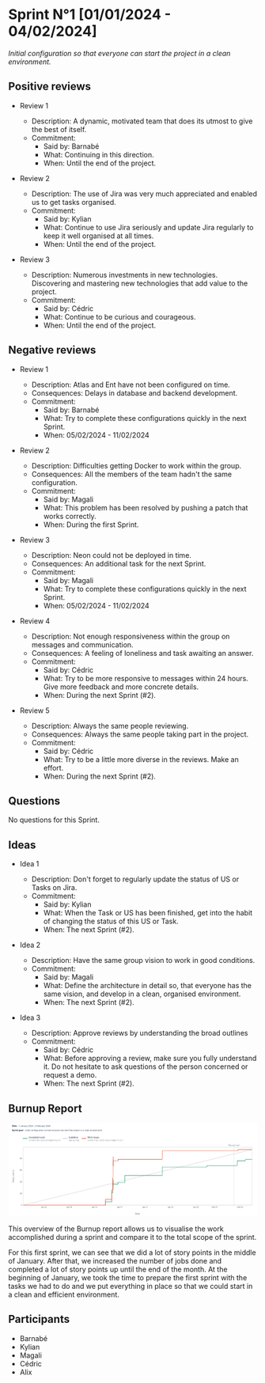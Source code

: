 # Sprint N°1 [01/01/2024 - 04/02/2024]

_Initial configuration so that everyone can start the project in a clean environment._

## Positive reviews

- Review 1

  - Description: A dynamic, motivated team that does its utmost to give the best of itself.
  - Commitment:
    - Said by: Barnabé
    - What: Continuing in this direction.
    - When: Until the end of the project.

- Review 2

  - Description: The use of Jira was very much appreciated and enabled us to get tasks organised.
  - Commitment:
    - Said by: Kylian
    - What: Continue to use Jira seriously and update Jira regularly to keep it well organised at all times.
    - When: Until the end of the project.

- Review 3

  - Description: Numerous investments in new technologies. Discovering and mastering new technologies that add value to the project.
  - Commitment:
    - Said by: Cédric
    - What: Continue to be curious and courageous.
    - When: Until the end of the project.

## Negative reviews

- Review 1

  - Description: Atlas and Ent have not been configured on time.
  - Consequences: Delays in database and backend development.
  - Commitment:
    - Said by: Barnabé
    - What: Try to complete these configurations quickly in the next Sprint.
    - When: 05/02/2024 - 11/02/2024

- Review 2

  - Description: Difficulties getting Docker to work within the group.
  - Consequences: All the members of the team hadn't the same configuration.
  - Commitment:
    - Said by: Magali
    - What: This problem has been resolved by pushing a patch that works correctly.
    - When: During the first Sprint.

- Review 3

  - Description: Neon could not be deployed in time.
  - Consequences: An additional task for the next Sprint.
  - Commitment:
    - Said by: Magali
    - What: Try to complete these configurations quickly in the next Sprint.
    - When: 05/02/2024 - 11/02/2024

- Review 4

  - Description: Not enough responsiveness within the group on messages and communication.
  - Consequences: A feeling of loneliness and task awaiting an answer.
  - Commitment:
    - Said by: Cédric
    - What: Try to be more responsive to messages within 24 hours. Give more feedback and more concrete details.
    - When: During the next Sprint (#2).

- Review 5

  - Description: Always the same people reviewing.
  - Consequences: Always the same people taking part in the project.
  - Commitment:
    - Said by: Cédric
    - What: Try to be a little more diverse in the reviews. Make an effort.
    - When: During the next Sprint (#2).

## Questions

No questions for this Sprint.

## Ideas

- Idea 1

  - Description: Don't forget to regularly update the status of US or Tasks on Jira.
  - Commitment:
    - Said by: Kylian
    - What: When the Task or US has been finished, get into the habit of changing the status of this US or Task.
    - When: The next Sprint (#2).

- Idea 2

  - Description: Have the same group vision to work in good conditions.
  - Commitment:
    - Said by: Magali
    - What: Define the architecture in detail so, that everyone has the same vision, and develop in a clean, organised environment.
    - When: The next Sprint (#2).

- Idea 3

  - Description: Approve reviews by understanding the broad outlines
  - Commitment:
    - Said by: Cédric
    - What: Before approving a review, make sure you fully understand it. Do not hesitate to ask questions of the person concerned or request a demo.
    - When: The next Sprint (#2).

## Burnup Report

![image](./Sprint1.png)

This overview of the Burnup report allows us to visualise the work accomplished during a sprint and compare it to the total scope of the sprint.

For this first sprint, we can see that we did a lot of story points in the middle of January.
After that, we increased the number of jobs done and completed a lot of story points up until the end of the month.
At the beginning of January, we took the time to prepare the first sprint with the tasks we had to do and we put everything in place so that we could start in a clean and efficient environment.

## Participants

- Barnabé
- Kylian
- Magali
- Cédric
- Alix